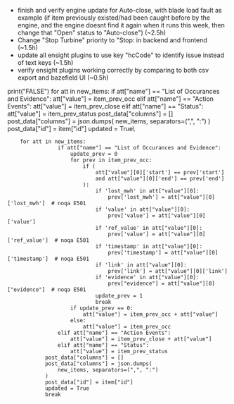 - finish and verify engine update for Auto-close, with blade load fault as example (if item previously existed/had been caught before by the engine, and the engine doesnt find it again when it runs this week, then change that "Open" status to "Auto-close") (~2.5h)
- Change "Stop Turbine" priority to "Stop: in backend and frontend (~1.5h)
- update all ensight plugins to use key "hcCode" to identify issue instead of text keys (~1.5h)
- verify ensight plugins working correctly by comparing to both csv export and bazefield UI (~0.5h)





























print("FALSE")
                    for att in new_items:
                        if att["name"] == "List of Occurances and Evidence":
                            att["value"] = item_prev_occ
                        elif att["name"] == "Action Events":
                            att["value"] = item_prev_close
                        elif att["name"] == "Status":
                            att["value"] = item_prev_status
                    post_data["columns"] = []
                    post_data["columns"] = json.dumps(
                        new_items, separators=(",", ":")
                    )
                    post_data["id"] = item["id"]
                    updated = True\
        



        for att in new_items:
                    if att["name"] == "List of Occurances and Evidence":
                        update_prev = 0
                        for prev in item_prev_occ:
                            if (
                                att["value"][0]['start'] == prev['start']
                                and att["value"][0]['end'] == prev['end']
                            ):
                                if 'lost_mwh' in att["value"][0]:
                                    prev['lost_mwh'] = att["value"][0]['lost_mwh']  # noqa E501
                                if 'value' in att["value"][0]:
                                    prev['value'] = att["value"][0]['value']
                                if 'ref_value' in att["value"][0]:
                                    prev['value'] = att["value"][0]['ref_value']  # noqa E501
                                if 'timestamp' in att["value"][0]:
                                    prev['timestamp'] = att["value"][0]['timestamp']  # noqa E501
                                if 'link' in att["value"][0]:
                                    prev['link'] = att["value"][0]['link']
                                if 'evidence' in att["value"][0]:
                                    prev["evidence"] = att["value"][0]["evidence"]  # noqa E501
                                update_prev = 1
                                break
                        if update_prev == 0:
                            att["value"] = item_prev_occ + att["value"]
                        else:
                            att["value"] = item_prev_occ
                    elif att["name"] == "Action Events":
                        att["value"] = item_prev_close + att["value"]
                    elif att["name"] == "Status":
                        att["value"] = item_prev_status
                post_data["columns"] = []
                post_data["columns"] = json.dumps(
                    new_items, separators=(",", ":")
                )
                post_data["id"] = item["id"]
                updated = True
                break